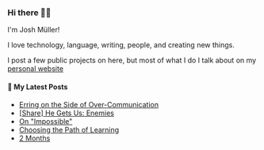 ### Hi there 👋🏻

I'm Josh Müller!

I love technology, language, writing, people, and creating new things.

I post a few public projects on here, but most of what I do I talk about on my [personal website](https://joshmuller.ca)




#### 📝 My Latest Posts

<!-- BLOG-POST-LIST:START -->
- [Erring on the Side of Over-Communication](https://joshmuller.ca/writings/2023/err-on-the-side-of-overcommunication/)
- [[Share] He Gets Us: Enemies](https://joshmuller.ca/writings/2023/he-gets-us-enemies/)
- [On &quot;Impossible&quot;](https://joshmuller.ca/writings/2023/on-impossible/)
- [Choosing the Path of Learning](https://joshmuller.ca/writings/2023/choosing-the-path-of-learning/)
- [2 Months](https://joshmuller.ca/writings/2023/2-months/)
<!-- BLOG-POST-LIST:END -->



<!--
**theJoshMuller/theJoshMuller** is a ✨ _special_ ✨ repository because its `README.md` (this file) appears on your GitHub profile.

Here are some ideas to get you started:

- 🔭 I’m currently working on ...
- 🌱 I’m currently learning ...
- 👯 I’m looking to collaborate on ...
- 🤔 I’m looking for help with ...
- 💬 Ask me about ...
- 📫 How to reach me: ...
- 😄 Pronouns: ...
- ⚡ Fun fact: ...
-->
